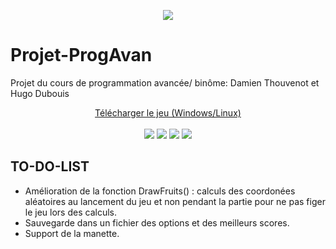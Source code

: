 <p align="center">
  <img src="https://i.imgur.com/D1SmNCd.png">
</p>

# Projet-ProgAvan
Projet du cours de programmation avancée/ binôme: Damien Thouvenot  et Hugo Dubouis
<br />
<p align="center" font-size="20x" >
<a href="https://github.com/Hugo-Dubouis/Projet-ProgAvan/releases"> Télécharger le jeu (Windows/Linux)</a></h3>
  <br />
  <br />
  <img src="https://i.imgur.com/xdhpwuT.png">
  <img src="https://i.imgur.com/6X4TFCw.png">
  <img src="https://i.imgur.com/eMf3cV0.png">
  <img src="https://i.imgur.com/LRg2Xkb.png">
</p>


## TO-DO-LIST

- Amélioration de la fonction DrawFruits() : calculs des coordonées aléatoires au lancement du jeu et non pendant la partie pour ne pas figer le jeu lors des calculs.
- Sauvegarde dans un fichier des options et des meilleurs scores.
- Support de la manette.
